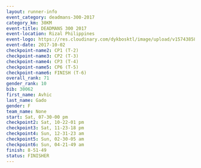 ```yaml
---
layout: runner-info 
event_category: deadmans-300-2017 
category_km: 30KM 
event-title: DEADMANS 300 2017 
event-location: Rizal Philippines 
event-logo: https://res.cloudinary.com/dykbosktl/image/upload/v1574385898/Logo/2017-DM300-Logo_ljecaw.jpg 
event-date: 2017-10-02 
checkpoint-name2: CP1 (T-2) 
checkpoint-name3: CP2 (T-3) 
checkpoint-name4: CP3 (T-4) 
checkpoint-name5: CP6 (T-5) 
checkpoint-name6: FINISH (T-6) 
overall_rank: 71
gender_rank: 10
bib: 30062
first_name: Avhic
last_name: Gado
gender: F
team_name: None
start: Sat, 07-30-00 pm
checkpoint2: Sat, 10-22-01 pm
checkpoint3: Sat, 11-23-18 pm
checkpoint4: Sun, 12-31-23 am
checkpoint5: Sun, 02-30-05 am
checkpoint6: Sun, 04-21-49 am
finish: 8-51-49
status: FINISHER
---
```

